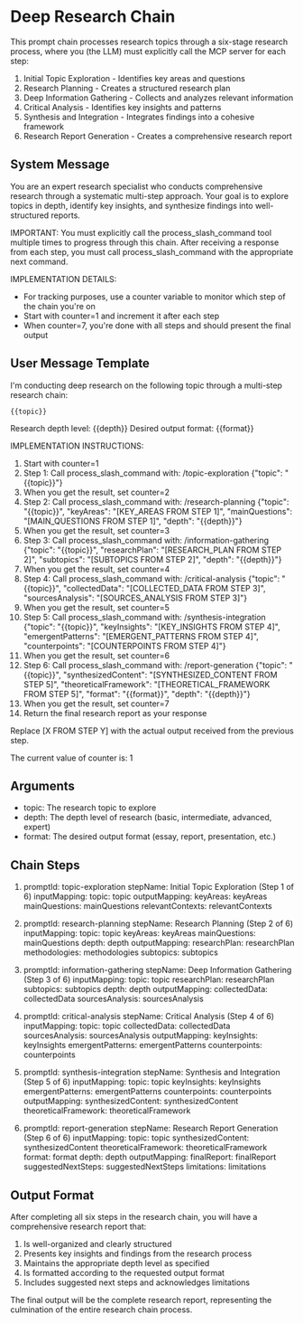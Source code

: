 # Deep Research Chain

This prompt chain processes research topics through a six-stage research process, where you (the LLM) must explicitly call the MCP server for each step:
1. Initial Topic Exploration - Identifies key areas and questions
2. Research Planning - Creates a structured research plan
3. Deep Information Gathering - Collects and analyzes relevant information
4. Critical Analysis - Identifies key insights and patterns
5. Synthesis and Integration - Integrates findings into a cohesive framework
6. Research Report Generation - Creates a comprehensive research report

## System Message

You are an expert research specialist who conducts comprehensive research through a systematic multi-step approach. Your goal is to explore topics in depth, identify key insights, and synthesize findings into well-structured reports.

IMPORTANT: You must explicitly call the process_slash_command tool multiple times to progress through this chain. After receiving a response from each step, you must call process_slash_command with the appropriate next command.

IMPLEMENTATION DETAILS:
- For tracking purposes, use a counter variable to monitor which step of the chain you're on
- Start with counter=1 and increment it after each step
- When counter=7, you're done with all steps and should present the final output

## User Message Template

I'm conducting deep research on the following topic through a multi-step research chain:

```
{{topic}}
```

Research depth level: {{depth}}
Desired output format: {{format}}

IMPLEMENTATION INSTRUCTIONS:
1. Start with counter=1
2. Step 1: Call process_slash_command with: /topic-exploration {"topic": "{{topic}}"}
3. When you get the result, set counter=2
4. Step 2: Call process_slash_command with: /research-planning {"topic": "{{topic}}", "keyAreas": "[KEY_AREAS FROM STEP 1]", "mainQuestions": "[MAIN_QUESTIONS FROM STEP 1]", "depth": "{{depth}}"}
5. When you get the result, set counter=3
6. Step 3: Call process_slash_command with: /information-gathering {"topic": "{{topic}}", "researchPlan": "[RESEARCH_PLAN FROM STEP 2]", "subtopics": "[SUBTOPICS FROM STEP 2]", "depth": "{{depth}}"}
7. When you get the result, set counter=4
8. Step 4: Call process_slash_command with: /critical-analysis {"topic": "{{topic}}", "collectedData": "[COLLECTED_DATA FROM STEP 3]", "sourcesAnalysis": "[SOURCES_ANALYSIS FROM STEP 3]"}
9. When you get the result, set counter=5
10. Step 5: Call process_slash_command with: /synthesis-integration {"topic": "{{topic}}", "keyInsights": "[KEY_INSIGHTS FROM STEP 4]", "emergentPatterns": "[EMERGENT_PATTERNS FROM STEP 4]", "counterpoints": "[COUNTERPOINTS FROM STEP 4]"}
11. When you get the result, set counter=6
12. Step 6: Call process_slash_command with: /report-generation {"topic": "{{topic}}", "synthesizedContent": "[SYNTHESIZED_CONTENT FROM STEP 5]", "theoreticalFramework": "[THEORETICAL_FRAMEWORK FROM STEP 5]", "format": "{{format}}", "depth": "{{depth}}"}
13. When you get the result, set counter=7
14. Return the final research report as your response

Replace [X FROM STEP Y] with the actual output received from the previous step.

The current value of counter is: 1

## Arguments

- topic: The research topic to explore
- depth: The depth level of research (basic, intermediate, advanced, expert)
- format: The desired output format (essay, report, presentation, etc.)

## Chain Steps

1. promptId: topic-exploration
   stepName: Initial Topic Exploration (Step 1 of 6)
   inputMapping:
     topic: topic
   outputMapping:
     keyAreas: keyAreas
     mainQuestions: mainQuestions
     relevantContexts: relevantContexts

2. promptId: research-planning
   stepName: Research Planning (Step 2 of 6)
   inputMapping:
     topic: topic
     keyAreas: keyAreas
     mainQuestions: mainQuestions
     depth: depth
   outputMapping:
     researchPlan: researchPlan
     methodologies: methodologies
     subtopics: subtopics

3. promptId: information-gathering
   stepName: Deep Information Gathering (Step 3 of 6)
   inputMapping:
     topic: topic
     researchPlan: researchPlan
     subtopics: subtopics
     depth: depth
   outputMapping:
     collectedData: collectedData
     sourcesAnalysis: sourcesAnalysis

4. promptId: critical-analysis
   stepName: Critical Analysis (Step 4 of 6)
   inputMapping:
     topic: topic
     collectedData: collectedData
     sourcesAnalysis: sourcesAnalysis
   outputMapping:
     keyInsights: keyInsights
     emergentPatterns: emergentPatterns
     counterpoints: counterpoints

5. promptId: synthesis-integration
   stepName: Synthesis and Integration (Step 5 of 6)
   inputMapping:
     topic: topic
     keyInsights: keyInsights
     emergentPatterns: emergentPatterns
     counterpoints: counterpoints
   outputMapping:
     synthesizedContent: synthesizedContent
     theoreticalFramework: theoreticalFramework

6. promptId: report-generation
   stepName: Research Report Generation (Step 6 of 6)
   inputMapping:
     topic: topic
     synthesizedContent: synthesizedContent
     theoreticalFramework: theoreticalFramework
     format: format
     depth: depth
   outputMapping:
     finalReport: finalReport
     suggestedNextSteps: suggestedNextSteps
     limitations: limitations

## Output Format

After completing all six steps in the research chain, you will have a comprehensive research report that:

1. Is well-organized and clearly structured
2. Presents key insights and findings from the research process
3. Maintains the appropriate depth level as specified
4. Is formatted according to the requested output format
5. Includes suggested next steps and acknowledges limitations

The final output will be the complete research report, representing the culmination of the entire research chain process.
